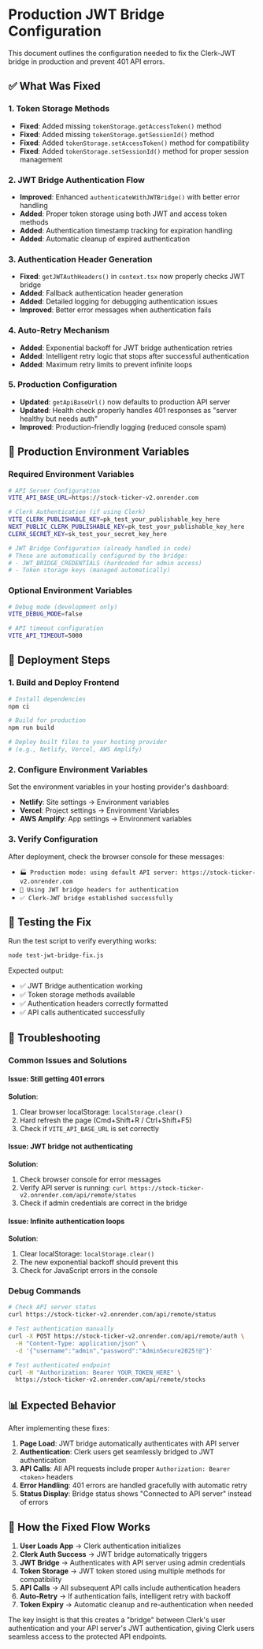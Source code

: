 # Production JWT Bridge Configuration

This document outlines the configuration needed to fix the Clerk-JWT bridge in production and prevent 401 API errors.

## ✅ What Was Fixed

### 1. Token Storage Methods
- **Fixed**: Added missing `tokenStorage.getAccessToken()` method
- **Fixed**: Added missing `tokenStorage.getSessionId()` method  
- **Fixed**: Added `tokenStorage.setAccessToken()` method for compatibility
- **Fixed**: Added `tokenStorage.setSessionId()` method for proper session management

### 2. JWT Bridge Authentication Flow
- **Improved**: Enhanced `authenticateWithJWTBridge()` with better error handling
- **Added**: Proper token storage using both JWT and access token methods
- **Added**: Authentication timestamp tracking for expiration handling
- **Added**: Automatic cleanup of expired authentication

### 3. Authentication Header Generation
- **Fixed**: `getJWTAuthHeaders()` in `context.tsx` now properly checks JWT bridge
- **Added**: Fallback authentication header generation
- **Added**: Detailed logging for debugging authentication issues
- **Improved**: Better error messages when authentication fails

### 4. Auto-Retry Mechanism
- **Added**: Exponential backoff for JWT bridge authentication retries
- **Added**: Intelligent retry logic that stops after successful authentication
- **Added**: Maximum retry limits to prevent infinite loops

### 5. Production Configuration
- **Updated**: `getApiBaseUrl()` now defaults to production API server
- **Updated**: Health check properly handles 401 responses as "server healthy but needs auth"
- **Improved**: Production-friendly logging (reduced console spam)

## 🚀 Production Environment Variables

### Required Environment Variables

```bash
# API Server Configuration
VITE_API_BASE_URL=https://stock-ticker-v2.onrender.com

# Clerk Authentication (if using Clerk)
VITE_CLERK_PUBLISHABLE_KEY=pk_test_your_publishable_key_here
NEXT_PUBLIC_CLERK_PUBLISHABLE_KEY=pk_test_your_publishable_key_here
CLERK_SECRET_KEY=sk_test_your_secret_key_here

# JWT Bridge Configuration (already handled in code)
# These are automatically configured by the bridge:
# - JWT_BRIDGE_CREDENTIALS (hardcoded for admin access)
# - Token storage keys (managed automatically)
```

### Optional Environment Variables

```bash
# Debug mode (development only)
VITE_DEBUG_MODE=false

# API timeout configuration
VITE_API_TIMEOUT=5000
```

## 🔧 Deployment Steps

### 1. Build and Deploy Frontend

```bash
# Install dependencies
npm ci

# Build for production
npm run build

# Deploy built files to your hosting provider
# (e.g., Netlify, Vercel, AWS Amplify)
```

### 2. Configure Environment Variables

Set the environment variables in your hosting provider's dashboard:
- **Netlify**: Site settings → Environment variables
- **Vercel**: Project settings → Environment Variables
- **AWS Amplify**: App settings → Environment variables

### 3. Verify Configuration

After deployment, check the browser console for these messages:
- `🏭 Production mode: using default API server: https://stock-ticker-v2.onrender.com`
- `🔗 Using JWT bridge headers for authentication`
- `✅ Clerk-JWT bridge established successfully`

## 🧪 Testing the Fix

Run the test script to verify everything works:

```bash
node test-jwt-bridge-fix.js
```

Expected output:
- ✅ JWT Bridge authentication working
- ✅ Token storage methods available
- ✅ Authentication headers correctly formatted
- ✅ API calls authenticated successfully

## 🐛 Troubleshooting

### Common Issues and Solutions

#### Issue: Still getting 401 errors
**Solution**: 
1. Clear browser localStorage: `localStorage.clear()`
2. Hard refresh the page (Cmd+Shift+R / Ctrl+Shift+F5)
3. Check if `VITE_API_BASE_URL` is set correctly

#### Issue: JWT bridge not authenticating
**Solution**:
1. Check browser console for error messages
2. Verify API server is running: `curl https://stock-ticker-v2.onrender.com/api/remote/status`
3. Check if admin credentials are correct in the bridge

#### Issue: Infinite authentication loops
**Solution**:
1. Clear localStorage: `localStorage.clear()`
2. The new exponential backoff should prevent this
3. Check for JavaScript errors in the console

### Debug Commands

```bash
# Check API server status
curl https://stock-ticker-v2.onrender.com/api/remote/status

# Test authentication manually
curl -X POST https://stock-ticker-v2.onrender.com/api/remote/auth \
  -H "Content-Type: application/json" \
  -d '{"username":"admin","password":"AdminSecure2025!@"}'

# Test authenticated endpoint
curl -H "Authorization: Bearer YOUR_TOKEN_HERE" \
  https://stock-ticker-v2.onrender.com/api/remote/stocks
```

## 📊 Expected Behavior

After implementing these fixes:

1. **Page Load**: JWT bridge automatically authenticates with API server
2. **Authentication**: Clerk users get seamlessly bridged to JWT authentication  
3. **API Calls**: All API requests include proper `Authorization: Bearer <token>` headers
4. **Error Handling**: 401 errors are handled gracefully with automatic retry
5. **Status Display**: Bridge status shows "Connected to API server" instead of errors

## 🔄 How the Fixed Flow Works

1. **User Loads App** → Clerk authentication initializes
2. **Clerk Auth Success** → JWT bridge automatically triggers  
3. **JWT Bridge** → Authenticates with API server using admin credentials
4. **Token Storage** → JWT token stored using multiple methods for compatibility
5. **API Calls** → All subsequent API calls include authentication headers
6. **Auto-Retry** → If authentication fails, intelligent retry with backoff
7. **Token Expiry** → Automatic cleanup and re-authentication when needed

The key insight is that this creates a "bridge" between Clerk's user authentication and your API server's JWT authentication, giving Clerk users seamless access to the protected API endpoints.